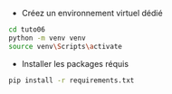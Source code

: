 * Créez un environnement virtuel dédié

```Bash
cd tuto06
python -m venv venv
source venv\Scripts\activate
```

* Installer les packages réquis

```Bash
pip install -r requirements.txt
```